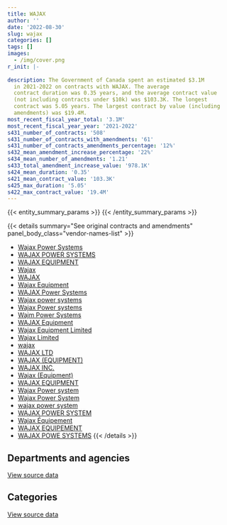 ```yaml
---
title: WAJAX
author: ''
date: '2022-08-30'
slug: wajax
categories: []
tags: []
images:
  - /img/cover.png
r_init: |-
  
description: The Government of Canada spent an estimated $3.1M
  in 2021-2022 on contracts with WAJAX. The average
  contract duration was 0.35 years, and the average contract value
  (not including contracts under $10k) was $103.3K. The longest
  contract was 5.05 years. The largest contract by value (including
  amendments) was $19.4M.
most_recent_fiscal_year_total: '3.1M'
most_recent_fiscal_year_year: '2021-2022'
s431_number_of_contracts: '508'
s431_number_of_contracts_with_amendments: '61'
s431_number_of_contracts_amendments_percentage: '12%'
s432_mean_amendment_increase_percentage: '22%'
s434_mean_number_of_amendments: '1.21'
s433_total_amendment_increase_value: '978.1K'
s424_mean_duration: '0.35'
s421_mean_contract_value: '103.3K'
s425_max_duration: '5.05'
s422_max_contract_value: '19.4M'
---
```


<script src="/rmarkdown-libs/htmlwidgets/htmlwidgets.js"></script>
<link href="/rmarkdown-libs/datatables-css/datatables-crosstalk.css" rel="stylesheet" />
<script src="/rmarkdown-libs/datatables-binding/datatables.js"></script>
<script src="/rmarkdown-libs/jquery/jquery-3.6.0.min.js"></script>
<link href="/rmarkdown-libs/dt-core-bootstrap/css/dataTables.bootstrap.min.css" rel="stylesheet" />
<link href="/rmarkdown-libs/dt-core-bootstrap/css/dataTables.bootstrap.extra.css" rel="stylesheet" />
<script src="/rmarkdown-libs/dt-core-bootstrap/js/jquery.dataTables.min.js"></script>
<script src="/rmarkdown-libs/dt-core-bootstrap/js/dataTables.bootstrap.min.js"></script>
<link href="/rmarkdown-libs/crosstalk/css/crosstalk.min.css" rel="stylesheet" />
<script src="/rmarkdown-libs/crosstalk/js/crosstalk.min.js"></script>
<script src="/rmarkdown-libs/htmlwidgets/htmlwidgets.js"></script>
<link href="/rmarkdown-libs/datatables-css/datatables-crosstalk.css" rel="stylesheet" />
<script src="/rmarkdown-libs/datatables-binding/datatables.js"></script>
<script src="/rmarkdown-libs/jquery/jquery-3.6.0.min.js"></script>
<link href="/rmarkdown-libs/dt-core-bootstrap/css/dataTables.bootstrap.min.css" rel="stylesheet" />
<link href="/rmarkdown-libs/dt-core-bootstrap/css/dataTables.bootstrap.extra.css" rel="stylesheet" />
<script src="/rmarkdown-libs/dt-core-bootstrap/js/jquery.dataTables.min.js"></script>
<script src="/rmarkdown-libs/dt-core-bootstrap/js/dataTables.bootstrap.min.js"></script>
<link href="/rmarkdown-libs/crosstalk/css/crosstalk.min.css" rel="stylesheet" />
<script src="/rmarkdown-libs/crosstalk/js/crosstalk.min.js"></script>

{{< entity_summary_params >}}
{{< /entity_summary_params >}}

{{< details summary="See original contracts and amendments" panel_body_class="vendor-names-list" >}}
- [Wajax Power Systems](https://search.open.canada.ca/en/ct/?sort=contract_value_f%20desc&page=1&search_text=%22Wajax%20Power%20Systems%22)
- [WAJAX POWER SYSTEMS](https://search.open.canada.ca/en/ct/?sort=contract_value_f%20desc&page=1&search_text=%22WAJAX%20POWER%20SYSTEMS%22)
- [WAJAX EQUIPMENT](https://search.open.canada.ca/en/ct/?sort=contract_value_f%20desc&page=1&search_text=%22WAJAX%20EQUIPMENT%22)
- [Wajax](https://search.open.canada.ca/en/ct/?sort=contract_value_f%20desc&page=1&search_text=%22Wajax%22)
- [WAJAX](https://search.open.canada.ca/en/ct/?sort=contract_value_f%20desc&page=1&search_text=%22WAJAX%22)
- [Wajax Equipment](https://search.open.canada.ca/en/ct/?sort=contract_value_f%20desc&page=1&search_text=%22Wajax%20Equipment%22)
- [WAJAX Power Systems](https://search.open.canada.ca/en/ct/?sort=contract_value_f%20desc&page=1&search_text=%22WAJAX%20Power%20Systems%22)
- [Wajax power systems](https://search.open.canada.ca/en/ct/?sort=contract_value_f%20desc&page=1&search_text=%22Wajax%20power%20systems%22)
- [Wajax Power systems](https://search.open.canada.ca/en/ct/?sort=contract_value_f%20desc&page=1&search_text=%22Wajax%20Power%20systems%22)
- [Wajm Power Systems](https://search.open.canada.ca/en/ct/?sort=contract_value_f%20desc&page=1&search_text=%22Wajm%20Power%20Systems%22)
- [WAJAX Equipment](https://search.open.canada.ca/en/ct/?sort=contract_value_f%20desc&page=1&search_text=%22WAJAX%20Equipment%22)
- [Wajax Equipment Limited](https://search.open.canada.ca/en/ct/?sort=contract_value_f%20desc&page=1&search_text=%22Wajax%20Equipment%20Limited%22)
- [Wajax Limited](https://search.open.canada.ca/en/ct/?sort=contract_value_f%20desc&page=1&search_text=%22Wajax%20Limited%22)
- [wajax](https://search.open.canada.ca/en/ct/?sort=contract_value_f%20desc&page=1&search_text=%22wajax%22)
- [WAJAX LTD](https://search.open.canada.ca/en/ct/?sort=contract_value_f%20desc&page=1&search_text=%22WAJAX%20LTD%22)
- [WAJAX (EQUIPMENT)](https://search.open.canada.ca/en/ct/?sort=contract_value_f%20desc&page=1&search_text=%22WAJAX%20%28EQUIPMENT%29%22)
- [WAJAX INC.](https://search.open.canada.ca/en/ct/?sort=contract_value_f%20desc&page=1&search_text=%22WAJAX%20INC.%22)
- [Wajax (Equipment)](https://search.open.canada.ca/en/ct/?sort=contract_value_f%20desc&page=1&search_text=%22Wajax%20%28Equipment%29%22)
- [WAJAX EQUIPMENT](https://search.open.canada.ca/en/ct/?sort=contract_value_f%20desc&page=1&search_text=%22WAJAX%20%20EQUIPMENT%22)
- [Wajax Power system](https://search.open.canada.ca/en/ct/?sort=contract_value_f%20desc&page=1&search_text=%22Wajax%20Power%20system%22)
- [Wajax Power System](https://search.open.canada.ca/en/ct/?sort=contract_value_f%20desc&page=1&search_text=%22Wajax%20Power%20System%22)
- [wajax power system](https://search.open.canada.ca/en/ct/?sort=contract_value_f%20desc&page=1&search_text=%22wajax%20power%20system%22)
- [WAJAX POWER SYSTEM](https://search.open.canada.ca/en/ct/?sort=contract_value_f%20desc&page=1&search_text=%22WAJAX%20POWER%20SYSTEM%22)
- [Wajax Équipement](https://search.open.canada.ca/en/ct/?sort=contract_value_f%20desc&page=1&search_text=%22Wajax%20%c3%89quipement%22)
- [WAJAX EQUIPEMENT](https://search.open.canada.ca/en/ct/?sort=contract_value_f%20desc&page=1&search_text=%22WAJAX%20EQUIPEMENT%22)
- [WAJAX POWE SYSTEMS](https://search.open.canada.ca/en/ct/?sort=contract_value_f%20desc&page=1&search_text=%22WAJAX%20POWE%20SYSTEMS%22)
{{< /details >}}

## Departments and agencies

<div id="htmlwidget-1" style="width:100%;height:auto;" class="datatables html-widget"></div>
<script type="application/json" data-for="htmlwidget-1">{"x":{"style":"bootstrap","filter":"none","vertical":false,"data":[["<a href=\"/departments/aafc-aac/\">Agriculture and Agri-Food Canada<\/a>","<a href=\"/departments/cas-satj/\">Courts Administration Service<\/a>","<a href=\"/departments/csa-asc/\">Canadian Space Agency<\/a>","<a href=\"/departments/csc-scc/\">Correctional Service of Canada<\/a>","<a href=\"/departments/dfo-mpo/\">Fisheries and Oceans Canada<\/a>","<a href=\"/departments/dnd-mdn/\">National Defence<\/a>","<a href=\"/departments/nrcan-rncan/\">Natural Resources Canada<\/a>","<a href=\"/departments/pc/\">Parks Canada<\/a>","<a href=\"/departments/tc/\">Transport Canada<\/a>"],[29490.81,null,null,577448.96,2731218.93,7169453.98,null,150107.67,15275.83],[null,97250.17,null,468388.66,8165634.67,7583129.05,11899.91,117267.35,23324.4],[null,null,14762.87,11108.77,8401412.4,7229565.81,null,59836.18,null],[null,null,null,null,2057813.75,962442.73,null,46361.34,null]],"container":"<table class=\"table table-striped table-hover row-border order-column display\">\n  <thead>\n    <tr>\n      <th>Department<\/th>\n      <th>2018-2019<\/th>\n      <th>2019-2020<\/th>\n      <th>2020-2021<\/th>\n      <th>2021-2022<\/th>\n    <\/tr>\n  <\/thead>\n<\/table>","options":{"order":[[4,"desc"]],"pageLength":10,"autoWidth":true,"columnDefs":[{"targets":1,"render":"function(data, type, row, meta) {\n    return type !== 'display' ? data : DTWidget.formatCurrency(data, \"$\", 2, 3, \",\", \".\", true, null);\n  }"},{"targets":2,"render":"function(data, type, row, meta) {\n    return type !== 'display' ? data : DTWidget.formatCurrency(data, \"$\", 2, 3, \",\", \".\", true, null);\n  }"},{"targets":3,"render":"function(data, type, row, meta) {\n    return type !== 'display' ? data : DTWidget.formatCurrency(data, \"$\", 2, 3, \",\", \".\", true, null);\n  }"},{"targets":4,"render":"function(data, type, row, meta) {\n    return type !== 'display' ? data : DTWidget.formatCurrency(data, \"$\", 2, 3, \",\", \".\", true, null);\n  }"},{"width":"16%","targets":[1,2,3,4]},{"className":"dt-right","targets":[1,2,3,4]}],"orderClasses":false}},"evals":["options.columnDefs.0.render","options.columnDefs.1.render","options.columnDefs.2.render","options.columnDefs.3.render"],"jsHooks":[]}</script>
<p class="text-right">
<a href="https://github.com/GoC-Spending/contracts-data/tree/main/data/out/vendors/wajax/summary_by_fiscal_year_by_department.csv" class="source-data-link btn btn-link">View source data</a>
</p>

## Categories

<div id="htmlwidget-2" style="width:100%;height:auto;" class="datatables html-widget"></div>
<script type="application/json" data-for="htmlwidget-2">{"x":{"style":"bootstrap","filter":"none","vertical":false,"data":[["<a href=\"/categories/facilities_and_construction/\">Facilities and construction<\/a>","<a href=\"/categories/defence/\">Defence<\/a>","<a href=\"/categories/information_technology/\">Information technology<\/a>","<a href=\"/categories/transportation_and_logistics/\">Transportation and logistics<\/a>","<a href=\"/categories/industrial_products_and_services/\">Industrial products and services<\/a>","<a href=\"/categories/human_capital/\">Human capital<\/a>"],[null,6965082.64,411173.31,2727940.68,568799.53,null],[112256.83,7498941.61,88812.1,8584806.23,182077.44,null],[null,7175701.6,14762.87,5719295.31,2805528.6,1397.65],[null,636292.34,null,2005392.92,421802.86,3129.7]],"container":"<table class=\"table table-striped table-hover row-border order-column display\">\n  <thead>\n    <tr>\n      <th>Category<\/th>\n      <th>2018-2019<\/th>\n      <th>2019-2020<\/th>\n      <th>2020-2021<\/th>\n      <th>2021-2022<\/th>\n    <\/tr>\n  <\/thead>\n<\/table>","options":{"order":[[4,"desc"]],"dom":"t","pageLength":30,"autoWidth":true,"columnDefs":[{"targets":1,"render":"function(data, type, row, meta) {\n    return type !== 'display' ? data : DTWidget.formatCurrency(data, \"$\", 2, 3, \",\", \".\", true, null);\n  }"},{"targets":2,"render":"function(data, type, row, meta) {\n    return type !== 'display' ? data : DTWidget.formatCurrency(data, \"$\", 2, 3, \",\", \".\", true, null);\n  }"},{"targets":3,"render":"function(data, type, row, meta) {\n    return type !== 'display' ? data : DTWidget.formatCurrency(data, \"$\", 2, 3, \",\", \".\", true, null);\n  }"},{"targets":4,"render":"function(data, type, row, meta) {\n    return type !== 'display' ? data : DTWidget.formatCurrency(data, \"$\", 2, 3, \",\", \".\", true, null);\n  }"},{"width":"16%","targets":[1,2,3,4]},{"className":"dt-right","targets":[1,2,3,4]}],"orderClasses":false,"lengthMenu":[10,25,30,50,100]}},"evals":["options.columnDefs.0.render","options.columnDefs.1.render","options.columnDefs.2.render","options.columnDefs.3.render"],"jsHooks":[]}</script>
<p class="text-right">
<a href="https://github.com/GoC-Spending/contracts-data/tree/main/data/out/vendors/wajax/summary_by_fiscal_year_by_category.csv" class="source-data-link btn btn-link">View source data</a>
</p>
